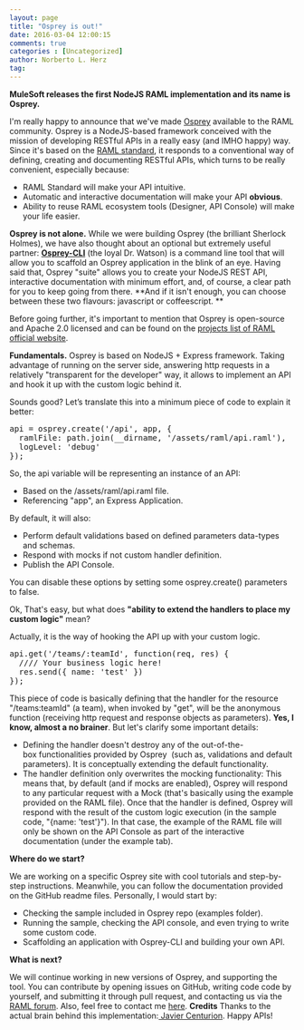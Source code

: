 ```yaml
---
layout: page
title: "Osprey is out!"
date: 2016-03-04 12:00:15
comments: true
categories : [Uncategorized]
author: Norberto L. Herz
tag:
---
```


**MuleSoft releases the first NodeJS RAML implementation and its name is Osprey.**

<p dir="ltr">
  I'm really happy to announce that we've made <a href="https://github.com/mulesoft/osprey">Osprey</a> available to the RAML community. Osprey is a NodeJS-based framework conceived with the mission of developing RESTful APIs in a really easy (and IMHO happy) way. Since it's based on the <a href="http://raml.org">RAML standard</a>, it responds to a conventional way of defining, creating and documenting RESTful APIs, which turns to be really convenient, especially because:
</p>

*   RAML Standard will make your API intuitive.
*   Automatic and interactive documentation will make your API **obvious**.
*   Ability to reuse RAML ecosystem tools (Designer, API Console) will make your life easier.

**Osprey is not alone.** While we were building Osprey (the brilliant Sherlock Holmes), we have also thought about an optional but extremely useful partner: **[Osprey-CLI][1]** (the loyal Dr. Watson) is a command line tool that will allow you to scaffold an Osprey application in the blink of an eye. Having said that, Osprey "suite" allows you to create your NodeJS REST API, interactive documentation with minimum effort, and, of course, a clear path for you to keep going from there. **And if it isn't enough, you can choose between these two flavours: javascript or coffeescript. **

 [1]: https://github.com/mulesoft/osprey-cli

<p dir="ltr">
  Before going further, it's important to mention that Osprey is open-source and Apache 2.0 licensed and can be found on the <a href="http://raml.org/projects.html">projects list of RAML official website</a>.
</p>

<p dir="ltr">
  <strong>Fundamentals.</strong> Osprey is based on NodeJS + Express framework. Taking advantage of running on the server side, answering http requests in a relatively "transparent for the developer" way, it allows to implement an API and hook it up with the custom logic behind it.
</p>

<p dir="ltr">
  Sounds good? Let’s translate this into a minimum piece of code to explain it better:
</p>

<pre>api = osprey.create('/api', app, {
 &nbsp;ramlFile: path.join(__dirname, '/assets/raml/api.raml'),
 &nbsp;logLevel: 'debug'
});</pre>

<p dir="ltr">
  So, the api variable will be representing an instance of an API:
</p>

*   Based on the /assets/raml/api.raml file.
*   Referencing "app", an Express Application.

By default, it will also:

*   Perform default validations based on defined parameters data-types and schemas.
*   Respond with mocks if not custom handler definition.
*   Publish the API Console.

You can disable these options by setting some osprey.create() parameters to false.

<p dir="ltr">
  Ok, That's easy, but what does <strong>"ability to extend the handlers to place my custom logic"</strong> mean?
</p>

Actually, it is the way of hooking the API up with your custom logic.

<pre>api.get('/teams/:teamId', function(req, res) {
 &nbsp;//// Your business logic here!
 &nbsp;res.send({ name: 'test' })
});</pre>

<p dir="ltr">
  This piece of code is basically defining that the handler for the resource "/teams:teamId" (a team), when invoked by "get", will be the anonymous function (receiving http request and response objects as parameters). <strong>Yes, I know, almost a no brainer</strong>. But let's clarify some important details:
</p>

*   Defining the handler doesn't destroy any of the out-of-the-box functionalities provided by Osprey  (such as, validations and default parameters). It is conceptually extending the default functionality.
*   The handler definition only overwrites the mocking functionality: This means that, by default (and if mocks are enabled), Osprey will respond to any particular request with a Mock (that's basically using the example provided on the RAML file). Once that the handler is defined, Osprey will respond with the result of the custom logic execution (in the sample code, "{name: 'test'}"). In that case, the example of the RAML file will only be shown on the API Console as part of the interactive documentation (under the example tab).

<p dir="ltr">
  <strong>Where do we start?</strong>
</p>

<p dir="ltr">
  We are working on a specific Osprey site with cool tutorials and step-by-step instructions. Meanwhile, you can follow the documentation provided on the GitHub readme files. Personally, I would start by:
</p>

*   Checking the sample included in Osprey repo (examples folder).
*   Running the sample, checking the API console, and even trying to write some custom code.
*   Scaffolding an application with Osprey-CLI and building your own API.

<p dir="ltr">
  <strong>What is next?</strong>
</p>

We will continue working in new versions of Osprey, and supporting the tool. You can contribute by opening issues on GitHub, writing code code by yourself, and submitting it through pull request, and contacting us via the [RAML forum][2]. Also, feel free to contact me [here][3]. **Credits** Thanks to the actual brain behind this implementation:[ Javier Centurion][4]. Happy APIs!

 [2]: http://forums.raml.org
 [3]: http://twitter.com/nohorbee
 [4]: https://twitter.com/jcenturion86